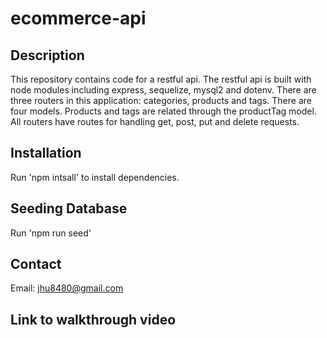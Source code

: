 # ecommerce-api

## Description

This repository contains code for a restful api. The restful api is built with node modules including express, sequelize, mysql2 and dotenv. There are three routers in this application: categories, products and tags. There are four models. Products and tags are related through the productTag model. All routers have routes for handling get, post, put and delete requests.

## Installation

Run 'npm intsall' to install dependencies.

## Seeding Database

Run 'npm run seed'

## Contact

Email: jhu8480@gmail.com

## Link to walkthrough video
